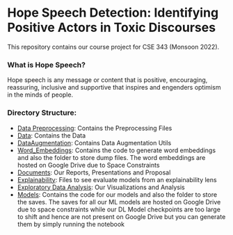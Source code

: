 # Hope Speech Detection: Identifying Positive Actors in Toxic Discourses 

This repository contains our course project for CSE 343 (Monsoon 2022).

### What is Hope Speech?

Hope speech is any message or content that is positive, encouraging, reassuring, inclusive and supportive that inspires and engenders optimism in the minds of people.

### Directory Structure:

- [Data Preprocessing](https://github.com/aflah02/Hope_Speech_Detection/tree/main/Data%20Preprocessing): Contains the Preprocessing Files
- [Data](https://github.com/aflah02/Hope_Speech_Detection/tree/main/Data): Contains the Data
- [DataAugmentation](https://github.com/aflah02/Hope_Speech_Detection/tree/main/DataAugmentation): Contains Data Augmentation Utils
- [Word_Embeddings](https://github.com/aflah02/Hope_Speech_Detection/tree/main/Word_Embeddings): Contains the code to generate word embeddings and also the folder to store dump files. The word embeddings are hosted on Google Drive due to Space Constraints
- [Documents](https://github.com/aflah02/Hope_Speech_Detection/tree/main/Documents): Our Reports, Presentations and Proposal
- [Explainability](https://github.com/aflah02/Hope_Speech_Detection/tree/main/Explainability): Files to see evaluate models from an explainability lens
- [Exploratory Data Analysis](https://github.com/aflah02/Hope_Speech_Detection/tree/main/Exploratory%20Data%20Analysis): Our Visualizations and Analysis
- [Models](https://github.com/aflah02/Hope_Speech_Detection/tree/main/Models): Contains the code for our models and also the folder to store the saves. The saves for all our ML models are hosted on Google Drive due to space constraints while our DL Model checkpoints are too large to shift and hence are not present on Google Drive but you can generate them by simply running the notebook


